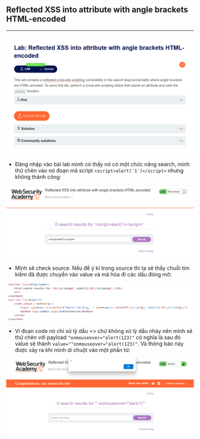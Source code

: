 ## Reflected XSS into attribute with angle brackets HTML-encoded
***
![](../images/7-1.png)

+ Đăng nhập vào bài lab mình có thấy nó có một chức năng search, mình thử chèn vào nó đoạn mã script ```<script>alert('1')</script>``` nhưng không thành công:

![](../images/7-2.png)

+ Mình sẽ check source. Nếu để ý kĩ trong source thì ta sẽ thấy chuỗi tìm kiếm đã được chuyển vào value và mã hóa đi các dấu đóng mở:

![](../images/7-3.png)

+ Vì đoạn code nó chỉ xử lý dấu <> chứ không xử lý dấu nháy nên mình sẽ thử chèn với payload ```"onmouseover="alert(123)"``` có nghĩa là sau đó value sẽ thành ```value=""onmouseover="alert(123)"```. Và thông báo này được xảy ra khi mình di chuột vào một phần tử:

![](../images/7-4.png)